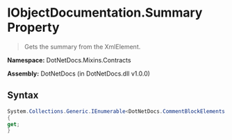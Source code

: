 # IObjectDocumentation.Summary Property
> Gets the summary from the XmlElement.

**Namespace:** DotNetDocs.Mixins.Contracts

**Assembly:** DotNetDocs (in DotNetDocs.dll v1.0.0)
## Syntax
```csharp
System.Collections.Generic.IEnumerable<DotNetDocs.CommentBlockElements.ICommentBlockElement> Summary
{
get;
}
```
